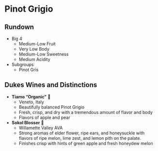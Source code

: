 # Pinot Grigio
## Rundown
- Big 4
    - Medium-Low Fruit
    - Very Low Body
    - Medium-Low Sweetness
    - Medium Acidity
- Subgroups
    - Pinot Gris

## Dukes Wines and Distinctions
  - **Tiamo “Organic”** 🍷
      - Veneto, Italy
      - Beautifully balanced Pinot Grigio
      - Fresh, crisp, and dry with a tremendous amount of flavor and body
      - Flavors of apple and pear
  - **Sokol Blosser** 🍾
      - Willamette Valley AVA
      - Strong aromas of elder flower, ripe ears, and honeysuckle with flavors of ripe melon, lime zest, and lemon pith on the palate.
      - Finishes crisp with hints of green apple and fresh honeydew melon
